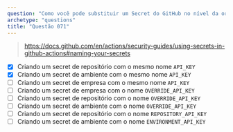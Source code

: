 ```yaml
---
question: "Como você pode substituir um Secret do GitHub no nível da organização `API_KEY` com um valor diferente ao trabalhar dentro de um repositório? (Selecione duas.)"
archetype: "questions"
title: "Questão 071"
---
```


> https://docs.github.com/en/actions/security-guides/using-secrets-in-github-actions#naming-your-secrets
- [x] Criando um secret de repositório com o mesmo nome `API_KEY`
- [x] Criando um secret de ambiente com o mesmo nome `API_KEY`
- [ ] Criando um secret de empresa com o mesmo nome `API_KEY`
- [ ] Criando um secret de empresa com o nome `OVERRIDE_API_KEY`
- [ ] Criando um secret de repositório com o nome `OVERRIDE_API_KEY`
- [ ] Criando um secret de ambiente com o nome `OVERRIDE_API_KEY`
- [ ] Criando um secret de repositório com o nome `REPOSITORY_API_KEY`
- [ ] Criando um secret de ambiente com o nome `ENVIRONMENT_API_KEY`
